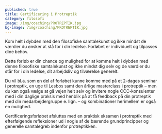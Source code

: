 ```yaml
---
published: true
title: Certificering i Protreptik
category: filosofi
image: /img/coaching/PROTREPTIK.jpg
bg-image: /img/coaching/PROTREPTIK.jpg
---
```


 Kom helt i dybden med den filosofiske samtalekunst og ikke mindst de værdier du ønsker at stå for i din ledelse. Forløbet er individuelt og tilpasses dine behov.

Dette forløb er din chance og mulighed for at komme helt i dybden med denne filosofiske samtalekunst og ikke mindst dig selv og de værdier du står for i din ledelse, dit arbejdsliv og tilværelse generelt.

Du vil bl.a. som en del af forløbet kunne komme med på et 2-dages seminar i protreptik, en uge til Lesbos samt den årlige masterclass i protreptik – men du kan også vælge at gå vejen helt selv og invitere nogle CCC-konsulenter med i din daglige praksis med henblik på at få feedback på din protreptik med din medarbejdergruppe e. lign. – og kombinationer herimellem er også en mulighed.

Certificeringsforløbet afsluttes med en praktisk eksamen i protreptik med efterfølgende refleksioner ud i nogle af de bærende grundprincipper og generelle samtalegreb indenfor protreptikken.